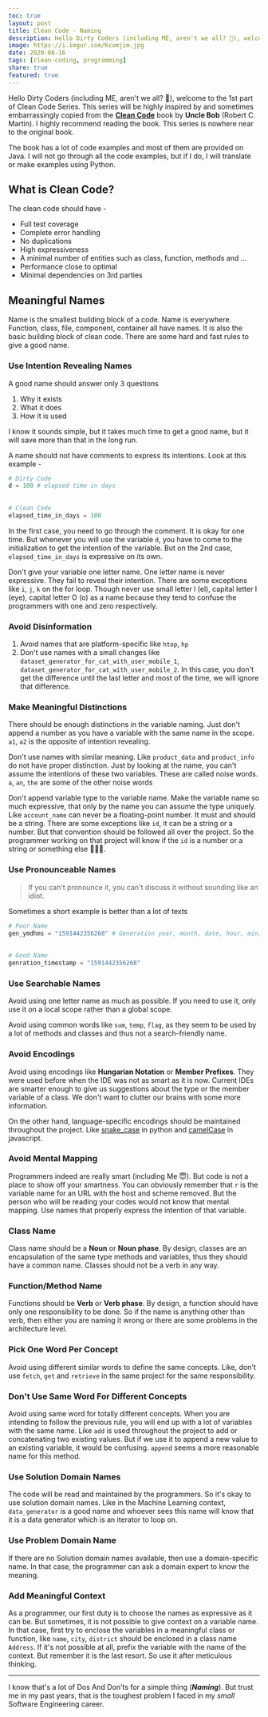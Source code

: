 ```yaml
---  
toc: true  
layout: post  
title: Clean Code - Naming  
description: Hello Dirty Coders (including ME, aren't we all? 🤔), welcome to the 1st part of Clean Code Series. This series will be highly inspired...  
image: https://i.imgur.com/Kcumjim.jpg  
date: 2020-06-16  
tags: [clean-coding, programming]  
share: true  
featured: true  
---  
```

  
Hello Dirty Coders (including ME, aren't we all? 🤔), welcome to the 1st part of Clean Code Series. This series will be highly inspired by and sometimes embarrassingly copied from the [**Clean Code**](https://www.amazon.com/Clean-Code-Handbook-Software-Craftsmanship/dp/0132350882/ref=sr_1_2?dchild=1&amp;keywords=clean+code&amp;qid=1592311719&amp;sr=8-2) book by **Uncle Bob** (Robert C. Martin). I highly recommend reading the book. This series is nowhere near to the original book.  
  
The book has a lot of code examples and most of them are provided on Java. I will not go through all the code examples, but if I do, I will translate or make examples using Python.  
  
## What is Clean Code?  
  
The clean code should have -  
  
- Full test coverage  
- Complete error handling  
- No duplications  
- High expressiveness  
- A minimal number of entities such as class, function, methods and ...  
- Performance close to optimal  
- Minimal dependencies on 3rd parties  
  
## Meaningful Names  
  
Name is the smallest building block of a code. Name is everywhere. Function, class, file, component, container all have names. It is also the basic building block of clean code. There are some hard and fast rules to give a good name.  
  
### Use Intention Revealing Names  
  
A good name should answer only 3 questions  
  
1. Why it exists  
2. What it does  
3. How it is used  
  
I know it sounds simple, but it takes much time to get a good name, but it will save more than that in the long run.  
  
A name should not have comments to express its intentions. Look at this example -  
  
```python  
# Dirty Code  
d = 100 # elapsed time in days  
  
  
# Clean Code  
elapsed_time_in_days = 100  
```  
  
In the first case, you need to go through the comment. It is okay for one time. But whenever you will use the variable `d`, you have to come to the initialization to get the intention of the variable. But on the 2nd case, `elapsed_time_in_days` is expressive on its own.  
  
Don't give your variable one letter name. One letter name is never expressive. They fail to reveal their intention. There are some exceptions like `i`, `j`, `k` on the for loop. Though never use small letter l (el), capital letter I (eye), capital letter O (o) as a name because they tend to confuse the programmers with one and zero respectively.  
  
### Avoid Disinformation  
  
1. Avoid names that are platform-specific like `htop`, `hp`  
2. Don't use names with a small changes like `dataset_generator_for_cat_with_user_mobile_1`, `dataset_generator_for_cat_with_user_mobile_2`. In this case, you don't get the difference until the last letter and most of the time, we will ignore that difference.  
  
### Make Meaningful Distinctions  
  
There should be enough distinctions in the variable naming. Just don't append a number as you have a variable with the same name in the scope. `a1`, `a2` is the opposite of intention revealing.  
  
Don't use names with similar meaning. Like `product_data` and `product_info` do not have proper distinction. Just by looking at the name, you can't assume the intentions of these two variables. These are called noise words. `a`, `an`, `the` are some of the other noise words  
  
Don't append variable type to the variable name. Make the variable name so much expressive, that only by the name you can assume the type uniquely. Like `account_name` can never be a floating-point number. It must and should be a string. There are some exceptions like `id`, it can be a string or a number. But that convention should be followed all over the project. So the programmer working on that project will know if the `id` is a number or a string or something else 🤷🏻‍♂️.  
  
### Use Pronounceable Names  
  
> If you can't pronounce it, you can't discuss it without sounding like an idiot.  
  
Sometimes a short example is better than a lot of texts  
  
```python  
# Poor Name  
gen_ymdhms = "1591442356268" # Generation year, month, date, hour, min, sec  
  
  
# Good Name  
genration_timestamp = "1591442356268"  
```  
  
### Use Searchable Names  
  
Avoid using one letter name as much as possible. If you need to use it, only use it on a local scope rather than a global scope.  
  
Avoid using common words like `sum`, `temp`, `flag`, as they seem to be used by a lot of methods and classes and thus not a search-friendly name.  
  
### Avoid Encodings  
  
Avoid using encodings like **Hungarian Notation** or **Member Prefixes**. They were used before when the IDE was not as smart as it is now. Current IDEs are smarter enough to give us suggestions about the type or the member variable of a class. We don't want to clutter our brains with some more information.  
  
On the other hand, language-specific encodings should be maintained throughout the project. Like [snake_case](https://en.wikipedia.org/wiki/Snake_case) in python and [camelCase](https://en.wikipedia.org/wiki/Camel_case) in javascript.  
  
### Avoid Mental Mapping  
  
Programmers indeed are really smart (including Me 😇). But code is not a place to show off your smartness. You can obviously remember that `r` is the variable name for an URL with the host and scheme removed. But the person who will be reading your codes would not know that mental mapping. Use names that properly express the intention of that variable.  
  
### Class Name  
  
Class name should be a **Noun** or **Noun phase**. By design, classes are an encapsulation of the same type methods and variables, thus they should have a common name. Classes should not be a verb in any way.  
  
### Function/Method Name  
  
Functions should be **Verb** or **Verb phase**. By design, a function should have only one responsibility to be done. So if the name is anything other than verb, then either you are naming it wrong or there are some problems in the architecture level.  
  
### Pick One Word Per Concept  
  
Avoid using different similar words to define the same concepts. Like, don't use `fetch`, `get` and `retrieve` in the same project for the same responsibility.  
  
### Don't Use Same Word For Different Concepts  
  
Avoid using same word for totally different concepts. When you are intending to follow the previous rule, you will end up with a lot of variables with the same name. Like `add` is used throughout the project to add or concatenating two existing values. But if we use it to append a new value to an existing variable, it would be confusing. `append` seems a more reasonable name for this method.  
  
### Use Solution Domain Names  
  
The code will be read and maintained by the programmers. So it's okay to use solution domain names. Like in the Machine Learning context, `data_generator` is a good name and whoever sees this name will know that it is a data generator which is an iterator to loop on.  
  
### Use Problem Domain Name  
  
If there are no Solution domain names available, then use a domain-specific name. In that case, the programmer can ask a domain expert to know the meaning.  
  
### Add Meaningful Context  
  
As a programmer, our first duty is to choose the names as expressive as it can be. But sometimes, it is not possible to give context on a variable name. In that case, first try to enclose the variables in a meaningful class or function, like `name`, `city`, `district` should be enclosed in a class name `Address`. If it's not possible at all, prefix the variable with the name of the context. But remember it is the last resort. So use it after meticulous thinking.  
  
---  
  
I know that's a lot of Dos And Don'ts for a simple thing (***Naming***). But trust me in my past years, that is the toughest problem I faced in my *small* Software Engineering career.  
